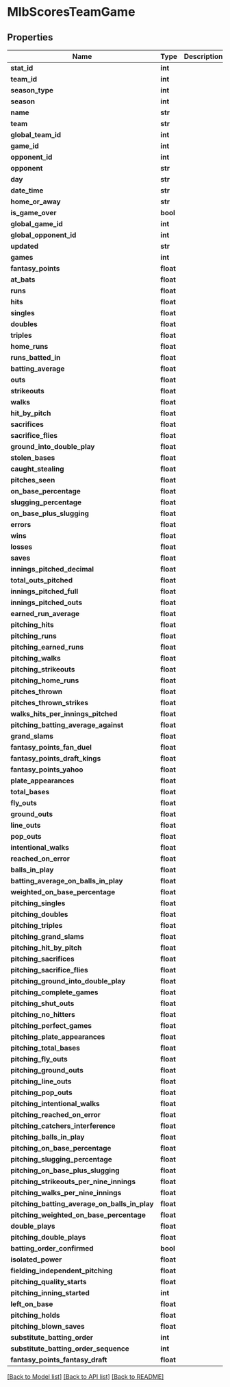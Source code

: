 # MlbScoresTeamGame

## Properties
Name | Type | Description | Notes
------------ | ------------- | ------------- | -------------
**stat_id** | **int** |  | [optional] 
**team_id** | **int** |  | [optional] 
**season_type** | **int** |  | [optional] 
**season** | **int** |  | [optional] 
**name** | **str** |  | [optional] 
**team** | **str** |  | [optional] 
**global_team_id** | **int** |  | [optional] 
**game_id** | **int** |  | [optional] 
**opponent_id** | **int** |  | [optional] 
**opponent** | **str** |  | [optional] 
**day** | **str** |  | [optional] 
**date_time** | **str** |  | [optional] 
**home_or_away** | **str** |  | [optional] 
**is_game_over** | **bool** |  | [optional] 
**global_game_id** | **int** |  | [optional] 
**global_opponent_id** | **int** |  | [optional] 
**updated** | **str** |  | [optional] 
**games** | **int** |  | [optional] 
**fantasy_points** | **float** |  | [optional] 
**at_bats** | **float** |  | [optional] 
**runs** | **float** |  | [optional] 
**hits** | **float** |  | [optional] 
**singles** | **float** |  | [optional] 
**doubles** | **float** |  | [optional] 
**triples** | **float** |  | [optional] 
**home_runs** | **float** |  | [optional] 
**runs_batted_in** | **float** |  | [optional] 
**batting_average** | **float** |  | [optional] 
**outs** | **float** |  | [optional] 
**strikeouts** | **float** |  | [optional] 
**walks** | **float** |  | [optional] 
**hit_by_pitch** | **float** |  | [optional] 
**sacrifices** | **float** |  | [optional] 
**sacrifice_flies** | **float** |  | [optional] 
**ground_into_double_play** | **float** |  | [optional] 
**stolen_bases** | **float** |  | [optional] 
**caught_stealing** | **float** |  | [optional] 
**pitches_seen** | **float** |  | [optional] 
**on_base_percentage** | **float** |  | [optional] 
**slugging_percentage** | **float** |  | [optional] 
**on_base_plus_slugging** | **float** |  | [optional] 
**errors** | **float** |  | [optional] 
**wins** | **float** |  | [optional] 
**losses** | **float** |  | [optional] 
**saves** | **float** |  | [optional] 
**innings_pitched_decimal** | **float** |  | [optional] 
**total_outs_pitched** | **float** |  | [optional] 
**innings_pitched_full** | **float** |  | [optional] 
**innings_pitched_outs** | **float** |  | [optional] 
**earned_run_average** | **float** |  | [optional] 
**pitching_hits** | **float** |  | [optional] 
**pitching_runs** | **float** |  | [optional] 
**pitching_earned_runs** | **float** |  | [optional] 
**pitching_walks** | **float** |  | [optional] 
**pitching_strikeouts** | **float** |  | [optional] 
**pitching_home_runs** | **float** |  | [optional] 
**pitches_thrown** | **float** |  | [optional] 
**pitches_thrown_strikes** | **float** |  | [optional] 
**walks_hits_per_innings_pitched** | **float** |  | [optional] 
**pitching_batting_average_against** | **float** |  | [optional] 
**grand_slams** | **float** |  | [optional] 
**fantasy_points_fan_duel** | **float** |  | [optional] 
**fantasy_points_draft_kings** | **float** |  | [optional] 
**fantasy_points_yahoo** | **float** |  | [optional] 
**plate_appearances** | **float** |  | [optional] 
**total_bases** | **float** |  | [optional] 
**fly_outs** | **float** |  | [optional] 
**ground_outs** | **float** |  | [optional] 
**line_outs** | **float** |  | [optional] 
**pop_outs** | **float** |  | [optional] 
**intentional_walks** | **float** |  | [optional] 
**reached_on_error** | **float** |  | [optional] 
**balls_in_play** | **float** |  | [optional] 
**batting_average_on_balls_in_play** | **float** |  | [optional] 
**weighted_on_base_percentage** | **float** |  | [optional] 
**pitching_singles** | **float** |  | [optional] 
**pitching_doubles** | **float** |  | [optional] 
**pitching_triples** | **float** |  | [optional] 
**pitching_grand_slams** | **float** |  | [optional] 
**pitching_hit_by_pitch** | **float** |  | [optional] 
**pitching_sacrifices** | **float** |  | [optional] 
**pitching_sacrifice_flies** | **float** |  | [optional] 
**pitching_ground_into_double_play** | **float** |  | [optional] 
**pitching_complete_games** | **float** |  | [optional] 
**pitching_shut_outs** | **float** |  | [optional] 
**pitching_no_hitters** | **float** |  | [optional] 
**pitching_perfect_games** | **float** |  | [optional] 
**pitching_plate_appearances** | **float** |  | [optional] 
**pitching_total_bases** | **float** |  | [optional] 
**pitching_fly_outs** | **float** |  | [optional] 
**pitching_ground_outs** | **float** |  | [optional] 
**pitching_line_outs** | **float** |  | [optional] 
**pitching_pop_outs** | **float** |  | [optional] 
**pitching_intentional_walks** | **float** |  | [optional] 
**pitching_reached_on_error** | **float** |  | [optional] 
**pitching_catchers_interference** | **float** |  | [optional] 
**pitching_balls_in_play** | **float** |  | [optional] 
**pitching_on_base_percentage** | **float** |  | [optional] 
**pitching_slugging_percentage** | **float** |  | [optional] 
**pitching_on_base_plus_slugging** | **float** |  | [optional] 
**pitching_strikeouts_per_nine_innings** | **float** |  | [optional] 
**pitching_walks_per_nine_innings** | **float** |  | [optional] 
**pitching_batting_average_on_balls_in_play** | **float** |  | [optional] 
**pitching_weighted_on_base_percentage** | **float** |  | [optional] 
**double_plays** | **float** |  | [optional] 
**pitching_double_plays** | **float** |  | [optional] 
**batting_order_confirmed** | **bool** |  | [optional] 
**isolated_power** | **float** |  | [optional] 
**fielding_independent_pitching** | **float** |  | [optional] 
**pitching_quality_starts** | **float** |  | [optional] 
**pitching_inning_started** | **int** |  | [optional] 
**left_on_base** | **float** |  | [optional] 
**pitching_holds** | **float** |  | [optional] 
**pitching_blown_saves** | **float** |  | [optional] 
**substitute_batting_order** | **int** |  | [optional] 
**substitute_batting_order_sequence** | **int** |  | [optional] 
**fantasy_points_fantasy_draft** | **float** |  | [optional] 

[[Back to Model list]](../README.md#documentation-for-models) [[Back to API list]](../README.md#documentation-for-api-endpoints) [[Back to README]](../README.md)

